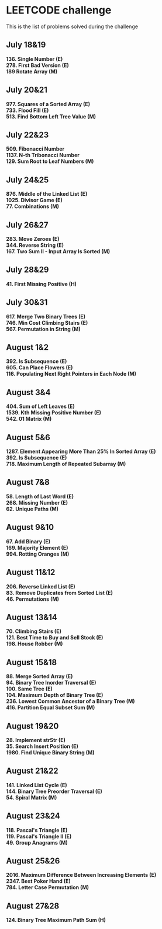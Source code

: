 # LEETCODE challenge
This is the list of problems solved during the challenge

## July 18&19
**136. Single Number (E)**  
**278. First Bad Version (E)**  
**189 Rotate Array (M)**  
## July 20&21
**977. Squares of a Sorted Array (E)**  
**733. Flood Fill (E)**  
**513. Find Bottom Left Tree Value (M)**  
## July 22&23  
**509. Fibonacci Number**  
**1137. N-th Tribonacci Number**  
**129. Sum Root to Leaf Numbers (M)**  
## July 24&25
**876. Middle of the Linked List (E)**  
**1025. Divisor Game (E)**  
**77. Combinations (M)**  
## July 26&27
**283. Move Zeroes (E)**  
**344. Reverse String (E)**  
**167. Two Sum II - Input Array Is Sorted (M)**  
## July 28&29
**41. First Missing Positive (H)**  
## July 30&31
**617. Merge Two Binary Trees (E)**  
**746. Min Cost Climbing Stairs (E)**  
**567. Permutation in String (M)**  
## August 1&2
**392. Is Subsequence (E)**  
**605. Can Place Flowers (E)**  
**116. Populating Next Right Pointers in Each Node (M)**
## August 3&4
**404. Sum of Left Leaves (E)**  
**1539. Kth Missing Positive Number (E)**  
**542. 01 Matrix (M)**  
## August 5&6
**1287. Element Appearing More Than 25% In Sorted Array (E)**  
**392. Is Subsequence (E)**  
**718. Maximum Length of Repeated Subarray (M)**  
## August 7&8
**58. Length of Last Word (E)**  
**268. Missing Number (E)**  
**62. Unique Paths (M)**  
## August 9&10
**67. Add Binary (E)**  
**169. Majority Element (E)**  
**994. Rotting Oranges (M)**  
## August 11&12
**206. Reverse Linked List (E)**  
**83. Remove Duplicates from Sorted List (E)**  
**46. Permutations (M)**  
## August 13&14
**70. Climbing Stairs (E)**  
**121. Best Time to Buy and Sell Stock (E)**  
**198. House Robber (M)**  
## August 15&18
**88. Merge Sorted Array (E)**  
**94. Binary Tree Inorder Traversal (E)**  
**100. Same Tree (E)**  
**104. Maximum Depth of Binary Tree (E)**  
**236. Lowest Common Ancestor of a Binary Tree (M)**  
**416. Partition Equal Subset Sum (M)**  
## August 19&20
**28. Implement strStr (E)**  
**35. Search Insert Position (E)**  
**1980. Find Unique Binary String (M)**  
## August 21&22  
**141. Linked List Cycle (E)**  
**144. Binary Tree Preorder Traversal (E)**  
**54. Spiral Matrix (M)**  
## August 23&24  
**118. Pascal's Triangle (E)**  
**119. Pascal's Triangle II (E)**  
**49. Group Anagrams (M)**  
## August 25&26
**2016. Maximum Difference Between Increasing Elements (E)**  
**2347. Best Poker Hand (E)**  
**784. Letter Case Permutation (M)**  
## August 27&28
**124. Binary Tree Maximum Path Sum (H)**

